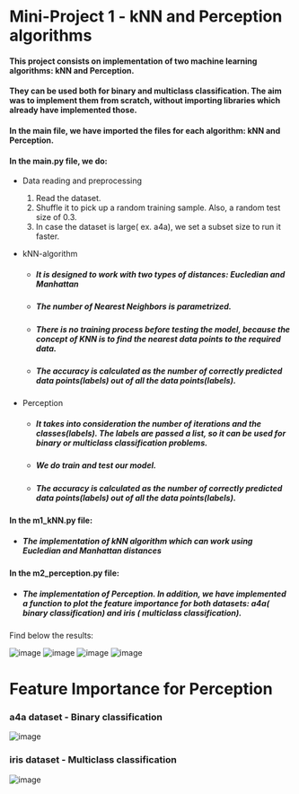 # Mini-Project 1 - kNN and Perception algorithms
#### This project consists on implementation of two machine learning algorithms: kNN and Perception.
#### They can be used both for binary and multiclass classification. The aim was to implement them from scratch, without importing libraries which already have implemented those. 

#### In the main file, we have imported the files for each algorithm: kNN and Perception. 
#### In the main.py file, we do:
* Data reading and preprocessing
	1. Read the dataset.
	2. Shuffle it to pick up a random training sample. Also, a random test size of 0.3.
	3. In case the dataset is large( ex. a4a), we set a subset size to run it faster. 
* kNN-algorithm
	* ##### It is designed to work with two types of distances: Eucledian and Manhattan
	* ##### The number of Nearest Neighbors is parametrized. 
	* ##### There is no training process before testing the model, because the concept of KNN is to find the nearest data points to the required data.
	* ##### The accuracy is calculated as the number of correctly predicted data points(labels) out of all the data points(labels).

* Perception
  * ##### It takes into consideration the number of iterations and the classes(labels). The labels are passed a list, so it can be used for binary or multiclass classification problems.
  * ##### We do train and test our model.
  * ##### The accuracy is calculated as the number of correctly predicted data points(labels) out of all the data points(labels).


#### In the m1_kNN.py file:
  * ##### The implementation of kNN algorithm which can work using Eucledian and Manhattan distances


#### In the m2_perception.py file:
  * ##### The implementation of Perception. In addition, we have implemented a function to plot the feature importance for both datasets: a4a( binary classification) and iris ( multiclass classification).


Find below the results:

![image](https://github.com/or1390/mini-project1/blob/f345bd271af99d7987a98be3c1d477c633ccdf13/iris_dataset_kNN_1.png)
![image](https://github.com/or1390/mini-project1/blob/f345bd271af99d7987a98be3c1d477c633ccdf13/a4a_dataset_kNN_2.png)
![image](https://github.com/or1390/mini-project1/blob/f345bd271af99d7987a98be3c1d477c633ccdf13/a4a_dataset_perception_1.png)
![image](https://github.com/or1390/mini-project1/blob/f345bd271af99d7987a98be3c1d477c633ccdf13/iris_dataset_perception_2.png)

# Feature Importance for Perception
### a4a dataset - Binary classification
![image](https://github.com/or1390/mini-project1/blob/f345bd271af99d7987a98be3c1d477c633ccdf13/a4a_feature_importance_perception.png)
### iris dataset - Multiclass classification
![image](https://github.com/or1390/mini-project1/blob/f345bd271af99d7987a98be3c1d477c633ccdf13/iris_feature_importance_perception.png)



	
	



